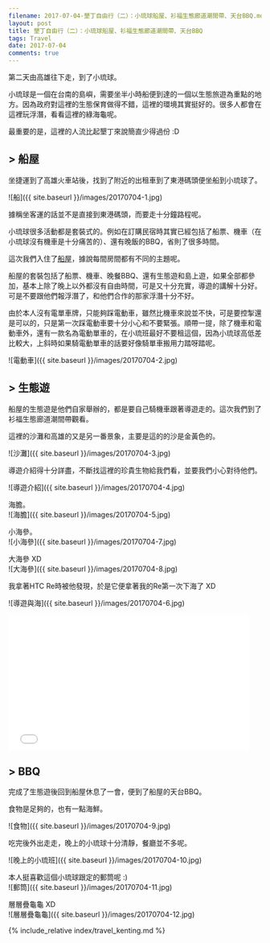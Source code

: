 ```yaml
---
filename: 2017-07-04-墾丁自由行（二）：小琉球船屋、衫福生態廊道潮間帶、天台BBQ.md
layout: post
title: 墾丁自由行（二）：小琉球船屋、衫福生態廊道潮間帶、天台BBQ
tags: Travel
date: 2017-07-04
comments: true
---
```


第二天由高雄往下走，到了小琉球。

小琉球是一個在台南的島嶼，需要坐半小時船便到達的一個以生態旅遊為重點的地方。因為政府對這裡的生態保育做得不錯，這裡的環境其實挺好的。很多人都會在這裡玩浮潛，看看這裡的綠海龜呢。

最重要的是，這裡的人流比起墾丁來說簡直少得過份 :D

## > 船屋

坐捷運到了高雄火車站後，找到了附近的出租車到了東港碼頭便坐船到小琉球了。

![船]({{ site.baseurl }}/images/20170704-1.jpg)

據稱坐客運的話並不是直接到東港碼頭，而要走十分鐘路程呢。

小琉球很多活動都是套裝式的。例如在訂購民宿時其實已經包括了船票、機車（在小琉球沒有機車是十分痛苦的）、還有晚飯的BBQ，省則了很多時間。

這次我們入住了[船屋](http://ship.jianjhu.com.tw)，據說每間房間都有不同的主題呢。

船屋的套裝包括了船票、機車、晚餐BBQ、還有生態遊和島上遊，如果全部都參加，基本上除了晚上以外都沒有自由時間，可是又十分充實，導遊的講解十分好。可是不要跟他們報浮潛了，和他們合作的那家浮潛十分不好。

由於本人沒有電單車牌，只能夠踩電動車，雖然比機車來說並不快，可是要控掣還是可以的，只是第一次踩電動車要十分小心和不要緊張。順帶一提，除了機車和電動車外，還有一款名為電動單車的，在小琉班最好不要租這個，因為小琉球高低差比較大，上斜時如果騎電動單車的話要好像騎單車搬用力踏呀踏呢。

![電動車]({{ site.baseurl }}/images/20170704-2.jpg)

## > 生態遊

船屋的生態遊是他們自家舉辦的，都是要自己騎機車跟著導遊走的。這次我們到了衫福生態廊道潮間帶觀看。

這裡的沙灘和高雄的又是另一番景象，主要是這的的沙是金黃色的。

![沙灘]({{ site.baseurl }}/images/20170704-3.jpg)

導遊介紹得十分詳盡，不斷找這裡的珍貴生物給我們看，並要我們小心對待他們。

![導遊介紹]({{ site.baseurl }}/images/20170704-4.jpg)

海膽。  
![海膽]({{ site.baseurl }}/images/20170704-5.jpg)

小海參。  
![小海參]({{ site.baseurl }}/images/20170704-7.jpg)

大海參 XD  
![大海參]({{ site.baseurl }}/images/20170704-8.jpg)

我拿著HTC Re時被他發現，於是它便拿著我的Re第一次下海了 XD

![導遊與海]({{ site.baseurl }}/images/20170704-6.jpg)

<iframe width="480" height="270" src="{{ side.baseurl }}/images/20170704-1.MOV" frameborder="0"> </iframe>

## > BBQ

完成了生態遊後回到船屋休息了一會，便到了船屋的天台BBQ。

食物是足夠的，也有一點海鮮。

![食物]({{ site.baseurl }}/images/20170704-9.jpg)

吃完後外出走走，晚上的小琉球十分清靜，餐廳並不多呢。

![晚上的小琉班]({{ site.baseurl }}/images/20170704-10.jpg)

本人挺喜歡這個小琉球跟定的郵筒呢 :)  
![郵筒]({{ site.baseurl }}/images/20170704-11.jpg)

層層疊龜龜 XD  
![層層疊龜龜]({{ site.baseurl }}/images/20170704-12.jpg)

{% include_relative index/travel_kenting.md %}

